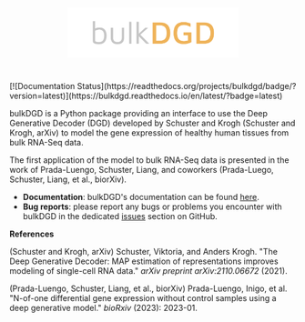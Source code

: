 <h1 align="center">
<img src="./branding/bulkdgd_logo.png" width="300">
</h1><br>
[![Documentation Status](https://readthedocs.org/projects/bulkdgd/badge/?version=latest)](https://bulkdgd.readthedocs.io/en/latest/?badge=latest)

bulkDGD is a Python package providing an interface to use the Deep Generative Decoder (DGD) developed by Schuster and Krogh (Schuster and Krogh, arXiv) to model the gene expression of healthy human tissues from bulk RNA-Seq data.

The first application of the model to bulk RNA-Seq data is presented in the work of Prada-Luengo, Schuster, Liang, and coworkers (Prada-Luego, Schuster, Liang, et al., biorXiv).

* **Documentation**: bulkDGD's documentation can be found [here](https://bulkdgd.readthedocs.io/en/latest/).
* **Bug reports**: please report any bugs or problems you encounter with bulkDGD in the dedicated [issues](https://github.com/Center-for-Health-Data-Science/bulkDGD/issues) section on GitHub.

**References**

(Schuster and Krogh, arXiv) Schuster, Viktoria, and Anders Krogh. "The Deep Generative Decoder: MAP estimation of representations improves modeling of single-cell RNA data." *arXiv preprint arXiv:2110.06672* (2021).

(Prada-Luengo, Schuster, Liang, et al., biorXiv) Prada-Luengo, Inigo, et al. "N-of-one differential gene expression without control samples using a deep generative model." *bioRxiv* (2023): 2023-01.

